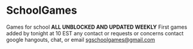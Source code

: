 # SchoolGames
Games for school **ALL UNBLOCKED AND UPDATED WEEKLY**
First games added by tonight at 10 EST
any contact or requests or concerns contact google hangouts, chat, or email sgschoolgames@gmail.com
